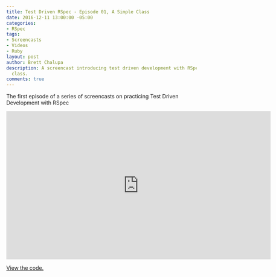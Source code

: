 ```yaml
---
title: Test Driven RSpec - Episode 01, A Simple Class
date: 2016-12-11 13:00:00 -05:00
categories:
- RSpec
tags:
- Screencasts
- Videos
- Ruby
layout: post
author: Brett Chalupa
description: A screencast introducing test driven development with RSpec using a simple
  class.
comments: true
---
```


The first episode of a series of screencasts on practicing Test Driven
Development with RSpec 

<iframe width="700" height="393" src="https://www.youtube-nocookie.com/embed/K6RPMhcRICE?rel=0" frameborder="0" allowfullscreen></iframe>

[View the code.](https://github.com/brettchalupa/test-driven-rspec/tree/master/episode-01)
